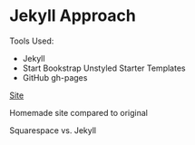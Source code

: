 # Jekyll Approach

Tools Used:

* Jekyll
* Start Bookstrap Unstyled Starter Templates
* GitHub gh-pages

[Site](https://katherinemichel.github.io/self-hosted-church-website-jekyll)

Homemade site compared to original

Squarespace vs. Jekyll
